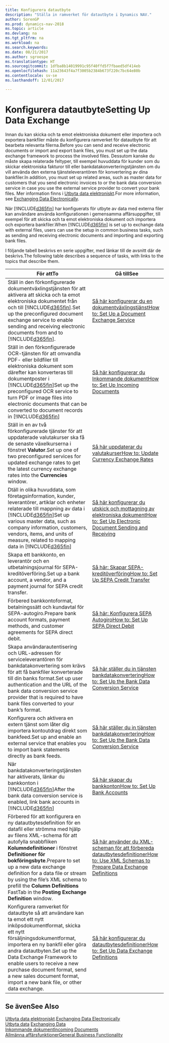 ```yaml
---
title: Konfigurera datautbyte
description: "Ställa in ramverket för datautbyte i Dynamics NAV."
author: SorenGP
ms.prod: dynamics-nav-2018
ms.topic: article
ms.devlang: na
ms.tgt_pltfrm: na
ms.workload: na
ms.search.keywords: 
ms.date: 08/21/2017
ms.author: sgroespe
ms.translationtype: HT
ms.sourcegitcommit: 1dfba8b14019991c95f40ffd5f7fbaed5df414eb
ms.openlocfilehash: 11a23643f4a7f3005b2384b673f220c7bc64e80b
ms.contentlocale: sv-se
ms.lasthandoff: 12/01/2017

---
```

# <a name="setting-up-data-exchange"></a><span data-ttu-id="adf8e-103">Konfigurera datautbyte</span><span class="sxs-lookup"><span data-stu-id="adf8e-103">Setting Up Data Exchange</span></span>
<span data-ttu-id="adf8e-104">Innan du kan skicka och ta emot elektroniska dokument eller importera och exportera bankfiler måste du konfigurera ramverket för datautbyte för att bearbeta relevanta filerna.</span><span class="sxs-lookup"><span data-stu-id="adf8e-104">Before you can send and receive electronic documents or import and export bank files, you must set up the data exchange framework to process the involved files.</span></span> <span data-ttu-id="adf8e-105">Dessutom kanske du måste skapa relaterade feltyper, till exempel huvuddata för kunder som du skickar elektroniska fakturor till eller bankdatakonverteringstjänsten om du vill använda den externa tjänsteleverantören för konvertering av dina bankfiler.</span><span class="sxs-lookup"><span data-stu-id="adf8e-105">In addition, you must set up related areas, such as master data for customers that you send electronic invoices to or the bank data conversion service in case you use the external service provider to convert your bank files.</span></span> <span data-ttu-id="adf8e-106">Mer information finns i [Utbyta data elektroniskt](across-data-exchange.md).</span><span class="sxs-lookup"><span data-stu-id="adf8e-106">For more information, see [Exchanging Data Electronically](across-data-exchange.md).</span></span>  

 <span data-ttu-id="adf8e-107">När [!INCLUDE[d365fin](includes/d365fin_md.md)] har konfiguerats för utbyte av data med externa filer kan användare använda konfigurationen i gemensamma affärsuppgifter, till exempel för att skicka och ta emot elektroniska dokument och importera och exportera bankfiler.</span><span class="sxs-lookup"><span data-stu-id="adf8e-107">When [!INCLUDE[d365fin](includes/d365fin_md.md)] is set up to exchange data with external files, users can use the setup in common business tasks, such as sending and receiving electronic documents and importing and exporting bank files.</span></span>  

 <span data-ttu-id="adf8e-108">I följande tabell beskrivs en serie uppgifter, med länkar till de avsnitt där de beskrivs.</span><span class="sxs-lookup"><span data-stu-id="adf8e-108">The following table describes a sequence of tasks, with links to the topics that describe them.</span></span>  

|<span data-ttu-id="adf8e-109">**För att**</span><span class="sxs-lookup"><span data-stu-id="adf8e-109">**To**</span></span>|<span data-ttu-id="adf8e-110">**Gå till**</span><span class="sxs-lookup"><span data-stu-id="adf8e-110">**See**</span></span>|  
|------------|-------------|  
|<span data-ttu-id="adf8e-111">Ställ in den förkonfigurerade dokumentväxlingstjänsten för att aktivera att skicka och ta emot elektroniska dokumentet från och till [!INCLUDE[d365fin](includes/d365fin_md.md)].</span><span class="sxs-lookup"><span data-stu-id="adf8e-111">Set up the preconfigured document exchange service to enable sending and receiving electronic documents from and to [!INCLUDE[d365fin](includes/d365fin_md.md)].</span></span>|[<span data-ttu-id="adf8e-112">Så här konfigurerar du en dokumentväxlingstjänst</span><span class="sxs-lookup"><span data-stu-id="adf8e-112">How to: Set Up a Document Exchange Service</span></span>](across-how-to-set-up-a-document-exchange-service.md)|  
|<span data-ttu-id="adf8e-113">Ställ in den förkonfigurerade OCR-tjänsten för att omvandla PDF- eller bildfiler till elektroniska dokument som därefter kan konverteras till dokumentposter i [!INCLUDE[d365fin](includes/d365fin_md.md)]</span><span class="sxs-lookup"><span data-stu-id="adf8e-113">Set up the preconfigured OCR service to turn PDF or image files into electronic documents that can be converted to document records in [!INCLUDE[d365fin](includes/d365fin_md.md)]</span></span>|[<span data-ttu-id="adf8e-114">Så här konfigurerar du Inkommande dokument</span><span class="sxs-lookup"><span data-stu-id="adf8e-114">How to: Set Up Incoming Documents</span></span>](across-how-setup-income-documents.md)|  
|<span data-ttu-id="adf8e-115">Ställ in en av två förkonfigurerade tjänster för att uppdaterade valutakurser ska få de senaste växelkurserna i fönstret **Valutor**.</span><span class="sxs-lookup"><span data-stu-id="adf8e-115">Set up one of two preconfigured services for updated exchange rates to get the latest currency exchange rates into the **Currencies** window.</span></span>|[<span data-ttu-id="adf8e-116">Så här uppdaterar du valutakurser</span><span class="sxs-lookup"><span data-stu-id="adf8e-116">How to: Update Currency Exchange Rates</span></span>](finance-how-update-currencies.md)|  
|<span data-ttu-id="adf8e-117">Dtäll in olika huvuddata, som företagsinformation, kunder, leverantörer, artiklar och enheter relaterade till mappning av data i [!INCLUDE[d365fin](includes/d365fin_md.md)]</span><span class="sxs-lookup"><span data-stu-id="adf8e-117">Set up various master data, such as company information, customers, vendors, items, and units of measure, related to mapping data in [!INCLUDE[d365fin](includes/d365fin_md.md)]</span></span>|[<span data-ttu-id="adf8e-118">Så här konfigurerar du utskick och mottagning av elektroniska dokument</span><span class="sxs-lookup"><span data-stu-id="adf8e-118">How to: Set Up Electronic Document Sending and Receiving</span></span>](across-how-to-set-up-electronic-document-sending-and-receiving.md)|  
|<span data-ttu-id="adf8e-119">Skapa ett bankkonto, en leverantör och en utbetalningsjournal för SEPA-kreditöverföring.</span><span class="sxs-lookup"><span data-stu-id="adf8e-119">Set up a bank account, a vendor, and a payment journal for SEPA credit transfer.</span></span>|[<span data-ttu-id="adf8e-120">Så här: Skapar SEPA-kreditöverföring</span><span class="sxs-lookup"><span data-stu-id="adf8e-120">How to: Set Up SEPA Credit Transfer</span></span>](finance-how-to-set-up-sepa-credit-transfer.md)|  
|<span data-ttu-id="adf8e-121">Förbered bankkontoformat, betalningssätt och kundavtal för SEPA-autogiro.</span><span class="sxs-lookup"><span data-stu-id="adf8e-121">Prepare bank account formats, payment methods, and customer agreements for SEPA direct debit.</span></span>|[<span data-ttu-id="adf8e-122">Så här: Konfigurera SEPA Autogiro</span><span class="sxs-lookup"><span data-stu-id="adf8e-122">How to: Set Up SEPA Direct Debit</span></span>](finance-how-to-set-up-sepa-direct-debit.md)|  
|<span data-ttu-id="adf8e-123">Skapa användarautentisering och URL-adressen för serviceleverantören för bankdatakonvertering som krävs för att få bankfiler konverterade till din banks format.</span><span class="sxs-lookup"><span data-stu-id="adf8e-123">Set up user authentication and the URL of the bank data conversion service provider that is required to have bank files converted to your bank’s format.</span></span>|[<span data-ttu-id="adf8e-124">Så här ställer du in tjänsten bankdatakonvertering</span><span class="sxs-lookup"><span data-stu-id="adf8e-124">How to: Set Up the Bank Data Conversion Service</span></span>](bank-how-setup-bank-data-conversion-service.md)|  
|<span data-ttu-id="adf8e-125">Konfigurera och aktivera en extern tjänst som låter dig importera kontoutdrag direkt som bankfeed.</span><span class="sxs-lookup"><span data-stu-id="adf8e-125">Set up and enable an external service that enables you to import bank statements directly as bank feeds.</span></span>|[<span data-ttu-id="adf8e-126">Så här ställer du in tjänsten bankdatakonvertering</span><span class="sxs-lookup"><span data-stu-id="adf8e-126">How to: Set Up the Bank Data Conversion Service</span></span>](bank-how-setup-bank-data-conversion-service.md)|  
|<span data-ttu-id="adf8e-127">När bankdatakonverteringstjänsten har aktiverats, länkar du bankkonton i [!INCLUDE[d365fin](includes/d365fin_md.md)]</span><span class="sxs-lookup"><span data-stu-id="adf8e-127">After the bank data conversion service is enabled, link bank accounts in [!INCLUDE[d365fin](includes/d365fin_md.md)]</span></span>|[<span data-ttu-id="adf8e-128">Så här skapar du bankkonton</span><span class="sxs-lookup"><span data-stu-id="adf8e-128">How to: Set Up Bank Accounts</span></span>](bank-how-setup-bank-accounts.md)|  
|<span data-ttu-id="adf8e-129">Förbered för att konfigurera en ny datautbytesdefinition för en datafil eller strömma med hjälp av filens XML-schema för att autofylla snabbfliken **Kolumndefinitioner** i fönstret **Definitioner för bokföringsbyte**.</span><span class="sxs-lookup"><span data-stu-id="adf8e-129">Prepare to set up a new data exchange definition for a data file or stream by using the file’s XML schema to prefill the **Column Definitions** FastTab in the **Posting Exchange Definition** window.</span></span>|[<span data-ttu-id="adf8e-130">Så här använder du XML-scheman för att förbereda datautbytesdefinitioner</span><span class="sxs-lookup"><span data-stu-id="adf8e-130">How to: Use XML Schemas to Prepare Data Exchange Definitions</span></span>](across-how-to-use-xml-schemas-to-prepare-data-exchange-definitions.md)|  
|<span data-ttu-id="adf8e-131">Konfigurera ramverket för datautbyte så att användare kan ta emot ett nytt inköpsdokumentformat, skicka ett nytt försäljningsdokumentformat, importera en ny bankfil eller göra andra datautbyten.</span><span class="sxs-lookup"><span data-stu-id="adf8e-131">Set up the Data Exchange Framework to enable users to receive a new purchase document format, send a new sales document format, import a new bank file, or other data exchange.</span></span>|[<span data-ttu-id="adf8e-132">Så här konfigurerar du datautbytesdefinitioner</span><span class="sxs-lookup"><span data-stu-id="adf8e-132">How to: Set Up Data Exchange Definitions</span></span>](across-how-to-set-up-data-exchange-definitions.md)|  

## <a name="see-also"></a><span data-ttu-id="adf8e-133">Se även</span><span class="sxs-lookup"><span data-stu-id="adf8e-133">See Also</span></span>  
<span data-ttu-id="adf8e-134">[Utbyta data elektroniskt](across-data-exchange.md).</span><span class="sxs-lookup"><span data-stu-id="adf8e-134">[Exchanging Data Electronically](across-data-exchange.md)</span></span>  
<span data-ttu-id="adf8e-135">[Utbyta data](across-exchange-data.md) </span><span class="sxs-lookup"><span data-stu-id="adf8e-135">[Exchanging Data](across-exchange-data.md) </span></span>  
[<span data-ttu-id="adf8e-136">Inkommande dokument</span><span class="sxs-lookup"><span data-stu-id="adf8e-136">Incoming Documents</span></span>](across-income-documents.md)  
[<span data-ttu-id="adf8e-137">Allmänna affärsfunktioner</span><span class="sxs-lookup"><span data-stu-id="adf8e-137">General Business Functionality</span></span>](ui-across-business-areas.md)  

